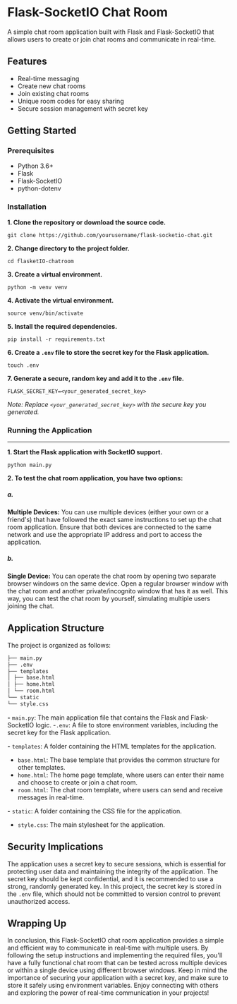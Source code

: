 # Flask-SocketIO Chat Room

A simple chat room application built with Flask and Flask-SocketIO that allows users to create or join chat rooms and communicate in real-time.

## Features

- Real-time messaging
- Create new chat rooms
- Join existing chat rooms
- Unique room codes for easy sharing
- Secure session management with secret key

## Getting Started

### Prerequisites

- Python 3.6+
- Flask
- Flask-SocketIO
- python-dotenv

### Installation

**1. Clone the repository or download the source code.**

`git clone https://github.com/yourusername/flask-socketio-chat.git`

**2.  Change directory to the project folder.**

`cd flasketIO-chatroom`

**3.  Create a virtual environment.**

`python -m venv venv`

**4. Activate the virtual environment.**

`source venv/bin/activate`

**5. Install the required dependencies.**

`pip install -r requirements.txt`

**6. Create a `.env` file to store the secret key for the Flask application.**

`touch .env`

**7. Generate a secure, random key and add it to the `.env` file.**

`FLASK_SECRET_KEY=<your_generated_secret_key>`

_Note: Replace `<your_generated_secret_key>` with the secure key you generated._

### Running the Application

---

**1. Start the Flask application with SocketIO support.**

`python main.py`

**2. To test the chat room application, you have two options:**

##### a.

**Multiple Devices:** You can use multiple devices (either your own or a friend's) that have followed the exact same instructions to set up the chat room application. Ensure that both devices are connected to the same network and use the appropriate IP address and port to access the application.

##### b.

**Single Device:** You can operate the chat room by opening two separate browser windows on the same device. Open a regular browser window with the chat room and another private/incognito window that has it as well. This way, you can test the chat room by yourself, simulating multiple users joining the chat.

## Application Structure

The project is organized as follows:
```bash
├── main.py
├── .env
├── templates
│ ├── base.html
│ ├── home.html
│ └── room.html
└── static
└── style.css
```
**-** `main.py`: The main application file that contains the Flask and Flask-SocketIO logic. -`.env`: A file to store environment variables, including the secret key for the Flask application.

**-** `templates`: A folder containing the HTML templates for the application.
- `base.html`: The base template that provides the common structure for other templates.
- `home.html`: The home page template, where users can enter their name and choose to create or join a chat room.
- `room.html`: The chat room template, where users can send and receive messages in real-time.

**-** `static`: A folder containing the CSS file for the application.

- `style.css`: The main stylesheet for the application.

## Security Implications

The application uses a secret key to secure sessions, which is essential for protecting user data and maintaining the integrity of the application. The secret key should be kept confidential, and it is recommended to use a strong, randomly generated key. In this project, the secret key is stored in the `.env` file, which should not be committed to version control to prevent unauthorized access.

## Wrapping Up

In conclusion, this Flask-SocketIO chat room application provides a simple and efficient way to communicate in real-time with multiple users. By following the setup instructions and implementing the required files, you'll have a fully functional chat room that can be tested across multiple devices or within a single device using different browser windows. Keep in mind the importance of securing your application with a secret key, and make sure to store it safely using environment variables. Enjoy connecting with others and exploring the power of real-time communication in your projects!
